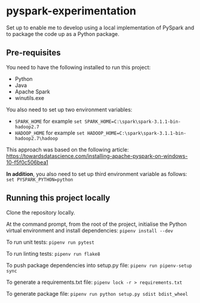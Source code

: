 # pyspark-experimentation
Set up to enable me to develop using a local implementation of PySpark and to package the code up as a Python package.

## Pre-requisites
You need to have the following installed to run this project:
- Python
- Java
- Apache Spark
- winutils.exe

You also need to set up two environment variables:
- `SPARK_HOME` for example `set SPARK_HOME=C:\spark\spark-3.1.1-bin-hadoop2.7`
- `HADOOP_HOME` for example `set HADOOP_HOME=C:\spark\spark-3.1.1-bin-hadoop2.7\hadoop`

This approach was based on the following article:
https://towardsdatascience.com/installing-apache-pyspark-on-windows-10-f5f0c506bea1

**In addition**, you also need to set up third environment variable as follows:
`set PYSPARK_PYTHON=python`

## Running this project locally
Clone the repository locally.

At the command prompt, from the root of the project, initialise the Python virtual environment and install dependencies:
`pipenv install --dev`

To run unit tests:
`pipenv run pytest`

To run linting tests:
`pipenv run flake8`

To push package dependencies into setup.py file:
`pipenv run pipenv-setup sync`

To generate a requirements.txt file:
`pipenv lock -r > requirements.txt`

To generate package file:
`pipenv run python setup.py sdist bdist_wheel`